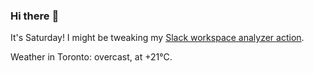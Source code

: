### Hi there :wave:

It's Saturday! I might be tweaking my [Slack workspace analyzer action](https://github.com/bewuethr/slack-analyzer).

Weather in Toronto: overcast, at +21°C.
